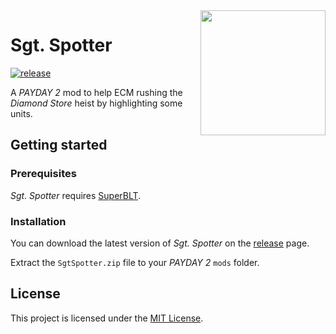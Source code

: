 <image src="SgtSpotter/image.png" align="right" width="200"/>

# Sgt. Spotter
[![release](https://img.shields.io/github/v/release/SgtAlexis/SgtSpotter?display_name=tag)](https://github.com/SgtAlexis/SgtSpotter/releases/latest)

A _PAYDAY 2_ mod to help ECM rushing the _Diamond Store_ heist by highlighting some units.

## Getting started

### Prerequisites
_Sgt. Spotter_ requires [SuperBLT](https://superblt.znix.xyz).

### Installation
You can download the latest version of _Sgt. Spotter_ on the
[release](https://github.com/SgtAlexis/SgtSpotter/releases/latest) page.

Extract the `SgtSpotter.zip` file to your _PAYDAY 2_ `mods` folder.

## License
This project is licensed under the [MIT License](LICENSE.txt).